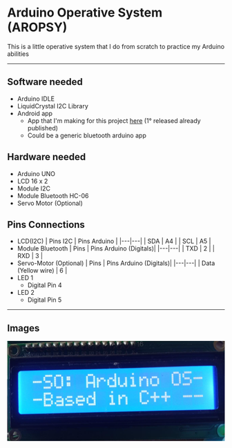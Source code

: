 # Arduino Operative System (AROPSY)
This is a little operative system that I do from scratch to practice my Arduino abilities
- - -
## Software needed
- Arduino IDLE
- LiquidCrystal I2C Library
- Android app
    - App that I'm making for this project [here](https://github.com/AvFl4028/AROPSY_android_app) (1° released already published)
    - Could be a generic bluetooth arduino app
## Hardware needed
- Arduino UNO
- LCD 16 x 2
- Module I2C
- Module Bluetooth HC-06
- Servo Motor (Optional)

## Pins Connections
- LCD(I2C)
    | Pins I2C  | Pins Arduino |
    |---|---|
    | SDA  | A4  |
    | SCL  | A5  |
- Module Bluetooth
    | Pins  | Pins Arduino (Digitals)|
    |---|---|
    | TXD  | 2  |
    | RXD  | 3  |
- Servo-Motor (Optional)
    | Pins  | Pins Arduino (Digitals)|
    |---|---|
    | Data (Yellow wire)  | 6  |
- LED 1
    - Digital Pin 4
- LED 2
    - Digital Pin 5
- - -
## Images
![img1](img/img1.jpeg)
